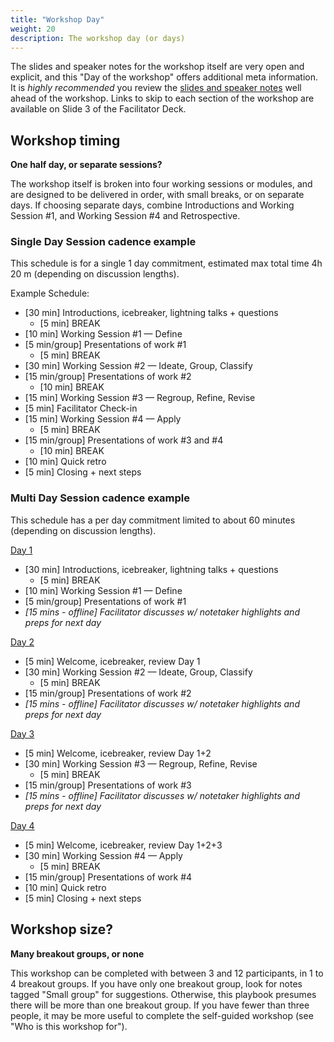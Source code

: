 ```yaml
---
title: "Workshop Day"
weight: 20
description: The workshop day (or days)
---
```



The slides and speaker notes for the workshop itself are very open and explicit, and this "Day of the workshop" offers additional meta information. It is _highly recommended_ you review the [slides and speaker notes](#) well ahead of the workshop. Links to skip to each section of the workshop are available on Slide 3 of the Facilitator Deck.

## Workshop timing

**One half day, or separate sessions?**

The workshop itself is broken into four working sessions or modules, and are designed to be delivered in order, with small breaks, or on separate days. If choosing separate days, combine Introductions and Working Session #1, and Working Session #4 and Retrospective. 


### Single Day Session cadence example

This schedule is for a single 1 day commitment, estimated max total time 4h 20 m (depending on discussion lengths).

Example Schedule:

* [30 min] Introductions, icebreaker, lightning talks + questions
    * [5 min] BREAK
* [10 min] Working Session #1 — Define 
* [5 min/group] Presentations of work #1
    * [5 min] BREAK
* [30 min] Working Session #2 — Ideate, Group, Classify
* [15 min/group] Presentations of work #2
    * [10 min] BREAK
* [15 min] Working Session #3 — Regroup, Refine, Revise
* [5 min] Facilitator Check-in
* [15 min] Working Session #4 — Apply
    * [5 min] BREAK
* [15 min/group] Presentations of work #3 and #4
    * [10 min] BREAK
* [10 min] Quick retro
* [5 min] Closing + next steps


### Multi Day Session cadence example

This schedule has a per day commitment limited to about 60 minutes (depending on discussion lengths). 

<span style="text-decoration:underline;">Day 1</span>

* [30 min] Introductions, icebreaker, lightning talks + questions
    * [5 min] BREAK
* [10 min] Working Session #1 — Define 
* [5 min/group] Presentations of work #1
* _[15 mins - offline]_ _Facilitator discusses w/ notetaker highlights and preps for next day_

<span style="text-decoration:underline;">Day 2</span>



* [5 min] Welcome, icebreaker, review Day 1
* [30 min] Working Session #2 — Ideate, Group, Classify
    * [5 min] BREAK
* [15 min/group] Presentations of work #2
* _[15 mins - offline]_ _Facilitator discusses w/ notetaker highlights and preps for next day_

<span style="text-decoration:underline;">Day 3</span>



* [5 min] Welcome, icebreaker, review Day 1+2
* [30 min] Working Session #3 — Regroup, Refine, Revise
    * [5 min] BREAK
* [15 min/group] Presentations of work #3 
* _[15 mins - offline]_ _Facilitator discusses w/ notetaker highlights and preps for next day_

<span style="text-decoration:underline;">Day 4</span>



* [5 min] Welcome, icebreaker, review Day 1+2+3
* [30 min] Working Session #4 — Apply
    * [5 min] BREAK
* [15 min/group] Presentations of work #4
* [10 min] Quick retro
* [5 min] Closing + next steps

## Workshop size?

**Many breakout groups, or none**

This workshop can be completed with between 3 and 12 participants, in 1 to 4 breakout groups. If you have only one breakout group, look for notes tagged "Small group" for suggestions. Otherwise, this playbook presumes there will be more than one breakout group. If you have fewer than three people, it may be more useful to complete the self-guided workshop (see "Who is this workshop for").
